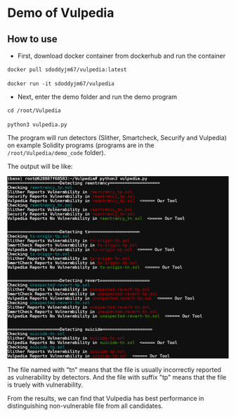 # Demo of Vulpedia

## How to use

* First, download docker container from dockerhub and run the container

```shell
docker pull sdoddyjm67/vulpedia:latest

docker run -it sdoddyjm67/vulpedia
```

* Next, enter the demo folder and run the demo program

```shell
cd /root/Vulpedia

python3 vulpedia.py
```

The program will run detectors (Slither, Smartcheck, Securify and Vulpedia) on example Solidity programs (programs are in the `/root/Vulpedia/demo_code` folder).

The output will be like:

![](readme_img/demo.png)

The file named with "tn" means that the file is usually incorrectly reported as vulnerability by detectors. And the file with suffix "tp" means that the file is truely with vulnerability.

From the results, we can find that Vulpedia has best performance in distinguishing non-vulnerable file from all candidates.